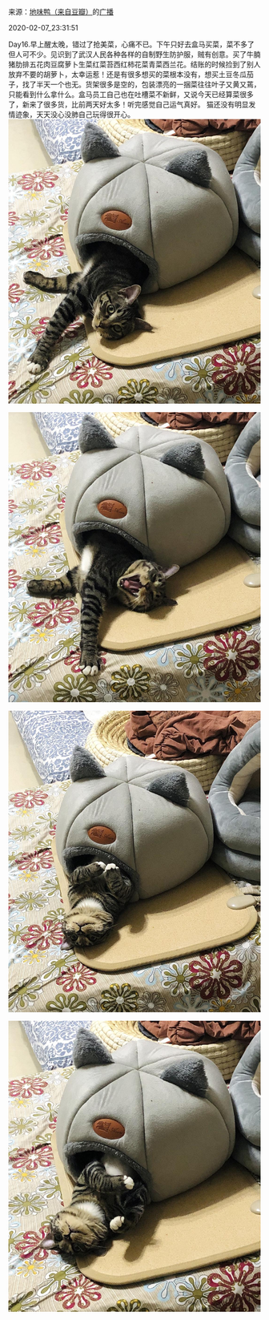 来源：[地味鸭（来自豆瓣）](https://www.douban.com/people/47513232/)的[广播](https://www.douban.com/people/47513232/status/2797034652/)


2020-02-07_23:31:51


Day16.早上醒太晚，错过了抢美菜，心痛不已。下午只好去盒马买菜，菜不多了但人可不少。见识到了武汉人民各种各样的自制野生防护服，贼有创意。买了牛腩猪肋排五花肉豆腐萝卜生菜红菜苔西红柿花菜青菜西兰花。结账的时候捡到了别人放弃不要的胡萝卜，太幸运惹！还是有很多想买的菜根本没有，想买土豆冬瓜茄子，找了半天一个也无。货架很多是空的，包装漂亮的一捆菜往往叶子又黄又蔫，只能看到什么拿什么。盒马员工自己也在吐槽菜不新鲜，又说今天已经算菜很多了，新来了很多货，比前两天好太多！听完感觉自己运气真好。
猫还没有明显发情迹象，天天没心没肺自己玩得很开心。
![](./pic/2020-02-07_23:31:51-地味鸭的广播1.jpg)  

![](./pic/2020-02-07_23:31:51-地味鸭的广播2.jpg)  

![](./pic/2020-02-07_23:31:51-地味鸭的广播3.jpg)  

![](./pic/2020-02-07_23:31:51-地味鸭的广播4.jpg)  

